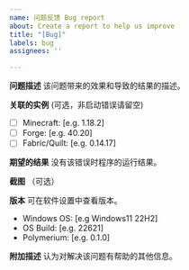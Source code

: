 ```yaml
---
name: 问题反馈 Bug report
about: Create a report to help us improve
title: "[Bug]"
labels: bug
assignees: ''

---
```


**问题描述**
该问题带来的效果和导致的结果的描述。

**关联的实例**
(可选，非启动错误请留空)

- [ ] Minecraft: [e.g. 1.18.2]
- [ ] Forge: [e.g. 40.20]
- [ ] Fabric/Quilt: [e.g. 0.14.17]

**期望的结果**
没有该错误时程序的运行结果。

**截图**
（可选）

**版本**
可在软件设置中查看版本。

- Windows OS: [e.g Windows11 22H2]
- OS Build: [e.g. 22621]
- Polymerium: [e.g. 0.1.0]

**附加描述**
认为对解决该问题有帮助的其他信息。
